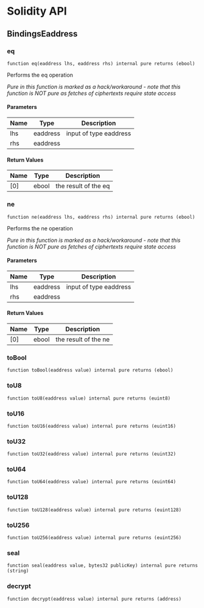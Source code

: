 # Solidity API

## BindingsEaddress

### eq

```solidity
function eq(eaddress lhs, eaddress rhs) internal pure returns (ebool)
```

Performs the eq operation

_Pure in this function is marked as a hack/workaround - note that this function is NOT pure as fetches of ciphertexts require state access_

#### Parameters

| Name | Type | Description |
| ---- | ---- | ----------- |
| lhs | eaddress | input of type eaddress |
| rhs | eaddress |  |

#### Return Values

| Name | Type | Description |
| ---- | ---- | ----------- |
| [0] | ebool | the result of the eq |

### ne

```solidity
function ne(eaddress lhs, eaddress rhs) internal pure returns (ebool)
```

Performs the ne operation

_Pure in this function is marked as a hack/workaround - note that this function is NOT pure as fetches of ciphertexts require state access_

#### Parameters

| Name | Type | Description |
| ---- | ---- | ----------- |
| lhs | eaddress | input of type eaddress |
| rhs | eaddress |  |

#### Return Values

| Name | Type | Description |
| ---- | ---- | ----------- |
| [0] | ebool | the result of the ne |

### toBool

```solidity
function toBool(eaddress value) internal pure returns (ebool)
```

### toU8

```solidity
function toU8(eaddress value) internal pure returns (euint8)
```

### toU16

```solidity
function toU16(eaddress value) internal pure returns (euint16)
```

### toU32

```solidity
function toU32(eaddress value) internal pure returns (euint32)
```

### toU64

```solidity
function toU64(eaddress value) internal pure returns (euint64)
```

### toU128

```solidity
function toU128(eaddress value) internal pure returns (euint128)
```

### toU256

```solidity
function toU256(eaddress value) internal pure returns (euint256)
```

### seal

```solidity
function seal(eaddress value, bytes32 publicKey) internal pure returns (string)
```

### decrypt

```solidity
function decrypt(eaddress value) internal pure returns (address)
```

